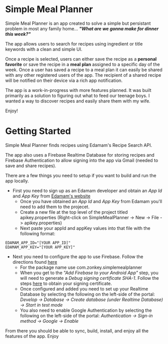 # Simple Meal Planner

Simple Meal Planner is an app created to solve a simple but persistant problem in most any family home... **_"What are we gonna make for dinner this week?"_**

The app allows users to search for recipes using ingredient or title keywords with a clean and simple UI.

Once a recipe is selected, users can either save the recipe as a **personal favorite** or save the recipe in a **meal plan** assigned to a specific day of the week. 
Once a user has saved a recipe to a meal plan it can easily be shared with any other registered users of the app. The recipient of a shared recipe will be notified on their device via a rich app notification. 

The app is a work-in-progress with more features planned. It was built primarily as a solution to figuring out what to feed our teenage boys. I wanted a way to discover recipes and easily share them with my wife. 

Enjoy!

# Getting Started

Simple Meal Planner finds recipes using Edamam's Recipe Search API.

The app also uses a Firebase Realtime Database for storing recipes and Firebase Authentication to allow signing into the app via Gmail (needed to save and share recipes).

There are a few things you need to setup if you want to build and run the app locally.

* First you need to sign up as an Edamam developer and obtain an *App Id* and *App Key* from [Edamam's website](https://developer.edamam.com/edamam-recipe-api)
    * Once you have obtained an *App Id* and *App Key* from Edamam you'll need to add them to the projecet.
    * Create a new file at the top level of the project titled apikey.properties (Right-click on SimpleMealPlanner -> New -> File -> apikey.properties)
    * Next paste your appId and appKey values into that file with the following format:
```
EDAMAM_APP_ID="[YOUR APP_ID]"
EDAMAM_APP_KEY="[YOUR APP_KEY]"
```
* Next you need to configure the app to use Firebase. Follow the directions found [here](https://firebase.google.com/docs/android/setup#assistant)
    * For the package name use com.zonkey.simplemealplanner
    * When you get to the _"Add Firebase to your Android App"_ step, you will need to generate a _Debug signing certificate SHA-1_. Follow the steps [here](https://developers.google.com/android/guides/client-auth) to obtain your signing certificate.
    * Once configured and added you need to set up your Realtime Database by selecting the following on the left-side of the portal: _Develop -> Database -> Create database (under Realtime Database) -> Start in test mode_
    * You also need to enable Google Authentication by selecting the following on the left-side of the portal: _Authentication -> Sign-in method -> Google -> Enable_

From there you should be able to sync, build, install, and enjoy all the features of the app. Enjoy
